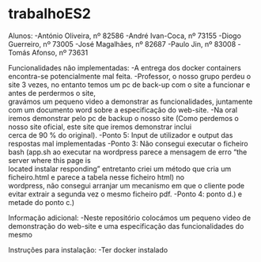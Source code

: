 # trabalhoES2

Alunos:
-António Oliveira, nº 82586
-André Ivan-Coca, nº 73155
-Diogo Guerreiro, nº 73005
-José Magalhães, nº 82687
-Paulo Jin, nº 83008
-Tomás Afonso, nº 73631


Funcionalidades não implementadas:
  -A entrega dos docker containers encontra-se potencialmente mal feita.
  -Professor, o nosso grupo perdeu o site 3 vezes, no entanto temos um pc de back-up com o site a funcionar e antes de perdermos o site,      
   gravámos um pequeno video a demonstrar as funcionalidades, juntamente com um documento word sobre a especificação do web-site.
  -Na oral iremos demonstrar pelo pc de backup o nosso site (Como perdemos o nosso site oficial, este site que iremos demonstrar inclui           
   cerca de 90 % do original).
  -Ponto 5: Input de utilizador e output das respostas mal implementadas
  -Ponto 3: Não consegui executar o ficheiro bash (app.sh ao executar na wordpress parece a mensagem de erro “the server where this page is         
            located instalar responding” entretanto criei um método que cria um ficheiro.html e parece a tabela nesse ficheiro html) no       
             wordpress, não consegui arranjar um mecanismo em que o cliente pode evitar extrair a segunda vez o mesmo ficheiro pdf.
  -Ponto 4: ponto d.) e metade do ponto c.)
  
  
  
  
Informação adicional:
  -Neste repositório colocámos um pequeno video de demonstração do web-site e uma especificação das funcionalidades do mesmo
  
 Instruções para instalação:
  -Ter docker instalado
  
  
  
